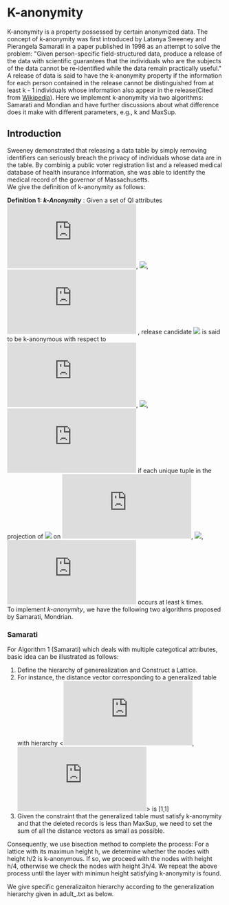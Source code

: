 # K-anonymity
K-anonymity is a property possessed by certain anonymized data. The concept of k-anonymity was first introduced by Latanya Sweeney and Pierangela Samarati in a paper published in 1998 as an attempt to solve the problem: "Given person-specific field-structured data, produce a release of the data with scientific guarantees that the individuals who are the subjects of the data cannot be re-identified while the data remain practically useful." A release of data is said to have the k-anonymity property if the information for each person contained in the release cannot be distinguished from at least k - 1 individuals whose information also appear in the release(Cited from [Wikipedia](https://en.wikipedia.org/wiki/K-anonymity)). Here we implement k-anonymity via two algorithms: Samarati and Mondian and have further discussions about what difference does it make with different parameters, e.g., k and MaxSup.
## Introduction
Sweeney demonstrated that releasing a data table by simply removing identifiers can seriously breach the privacy of individuals whose data are in the table. By combinig a public voter registration list and a released medical database of health insurance information, she was able to identify the medical record of the governor of Massachusetts.  
We give the definition of k-anonymity as follows:

**Definition 1: _k-Anonymity_** : Given a set of QI attributes ![](http://latex.codecogs.com/svg.latex?Q_1), ![](http://latex.codecogs.com/svg.latex?\dots), ![](http://latex.codecogs.com/svg.latex?Q_d)
, release candidate ![](http://latex.codecogs.com/svg.latex?D^{\ast}) is said to be k-anonymous with respect to ![](http://latex.codecogs.com/svg.latex?Q_1), ![](http://latex.codecogs.com/svg.latex?\dots), ![](http://latex.codecogs.com/svg.latex?Q_d)
 if each unique tuple in the projection of ![](http://latex.codecogs.com/svg.latex?D^*)
 on ![](http://latex.codecogs.com/svg.latex?Q_1), ![](http://latex.codecogs.com/svg.latex?\dots), ![](http://latex.codecogs.com/svg.latex?Q_d)
 occurs at least k times.  
 To implement _k-anonymity_, we have the following two algorithms proposed by Samarati, Mondrian. 
 
 ### Samarati
 For Algorithm 1 (Samarati) which deals with multiple categotical attributes, basic idea can be illustrated as follows:
 1. Define the hierarchy of generealization and Construct a Lattice.
 2. For instance, the distance vector corresponding to a generalized table with hierarchy <![](http://latex.codecogs.com/svg.latex?X_1), ![](http://latex.codecogs.com/svg.latex?Y_1)> is [1,1]
 3. Given the constraint that the generalized table must satisfy k-anonymity and that the deleted records is less than MaxSup, we need to set the sum of all the distance vectors as small as possible.

Consequently, we use bisection method to complete the process: For a lattice with its maximun height h, we determine whether the nodes with height h/2 is k-anonymous. If so, we proceed with the nodes with height h/4, otherwise we check the nodes with height 3h/4. We repeat the above process until the layer with minimun height satisfying k-anonymity is found.

We give specific generalizaiton hierarchy according to the generalization hierarchy given in adult_.txt as below.


